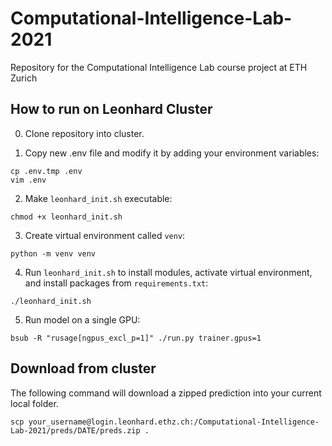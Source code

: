 # Computational-Intelligence-Lab-2021
Repository for the Computational Intelligence Lab course project at ETH Zurich


## How to run on Leonhard Cluster 

0. Clone repository into cluster. 

 
1. Copy new .env file and modify it by adding your environment variables:
```console
cp .env.tmp .env 
vim .env 
```

2. Make ``leonhard_init.sh`` executable:
```console
chmod +x leonhard_init.sh
```

3. Create virtual environment called ``venv``: 
```console
python -m venv venv
```

4. Run ``leonhard_init.sh`` to install modules, activate virtual environment, and install packages from ``requirements.txt``: 
```console
./leonhard_init.sh
``` 

5. Run model on a single GPU:
```console
bsub -R "rusage[ngpus_excl_p=1]" ./run.py trainer.gpus=1
``` 

## Download from cluster 
The following command will download a zipped prediction into your current local folder. 
```console 
scp your_username@login.leonhard.ethz.ch:/Computational-Intelligence-Lab-2021/preds/DATE/preds.zip .
```
